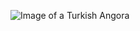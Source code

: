 ![Image of a Turkish Angora](https://static.wikia.nocookie.net/cats/images/7/74/Angora.jpg/revision/latest/scale-to-width-down/507?cb=20110217220355&path-prefix=en)
